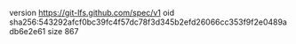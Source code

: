 version https://git-lfs.github.com/spec/v1
oid sha256:543292afcf0bc39fc4f57dc78f3d345b2efd26066cc353f9f2e0489adb6e2e61
size 867
